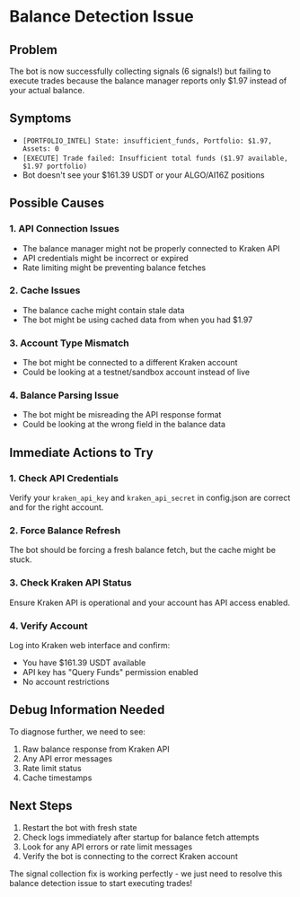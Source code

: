 # Balance Detection Issue

## Problem
The bot is now successfully collecting signals (6 signals!) but failing to execute trades because the balance manager reports only $1.97 instead of your actual balance.

## Symptoms
- `[PORTFOLIO_INTEL] State: insufficient_funds, Portfolio: $1.97, Assets: 0`
- `[EXECUTE] Trade failed: Insufficient total funds ($1.97 available, $1.97 portfolio)`
- Bot doesn't see your $161.39 USDT or your ALGO/AI16Z positions

## Possible Causes

### 1. API Connection Issues
- The balance manager might not be properly connected to Kraken API
- API credentials might be incorrect or expired
- Rate limiting might be preventing balance fetches

### 2. Cache Issues
- The balance cache might contain stale data
- The bot might be using cached data from when you had $1.97

### 3. Account Type Mismatch
- The bot might be connected to a different Kraken account
- Could be looking at a testnet/sandbox account instead of live

### 4. Balance Parsing Issue
- The bot might be misreading the API response format
- Could be looking at the wrong field in the balance data

## Immediate Actions to Try

### 1. Check API Credentials
Verify your `kraken_api_key` and `kraken_api_secret` in config.json are correct and for the right account.

### 2. Force Balance Refresh
The bot should be forcing a fresh balance fetch, but the cache might be stuck.

### 3. Check Kraken API Status
Ensure Kraken API is operational and your account has API access enabled.

### 4. Verify Account
Log into Kraken web interface and confirm:
- You have $161.39 USDT available
- API key has "Query Funds" permission enabled
- No account restrictions

## Debug Information Needed
To diagnose further, we need to see:
1. Raw balance response from Kraken API
2. Any API error messages
3. Rate limit status
4. Cache timestamps

## Next Steps
1. Restart the bot with fresh state
2. Check logs immediately after startup for balance fetch attempts
3. Look for any API errors or rate limit messages
4. Verify the bot is connecting to the correct Kraken account

The signal collection fix is working perfectly - we just need to resolve this balance detection issue to start executing trades!